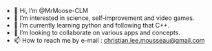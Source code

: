 - 👋 Hi, I’m @MrMoose-CLM
- 👀 I’m interested in science, self-improvement and video games.
- 🌱 I’m currently learning python and following that C++.
- 💞️ I’m looking to collaborate on various apps and concepts.
- 📫 How to reach me by e-mail : christian.lee.mousseau@gmail.com 

<!---
MrMoose-CLM/MrMoose-CLM is a ✨ special ✨ repository because its `README.md` (this file) appears on your GitHub profile.
You can click the Preview link to take a look at your changes.
--->
